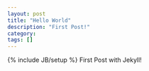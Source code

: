 ```yaml
---
layout: post
title: "Hello World"
description: "First Post!"
category:
tags: []
---
```

<!--more-->
{% include JB/setup %}
First Post with Jekyll!
